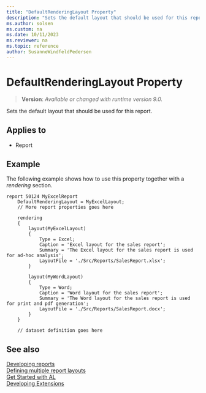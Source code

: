 ```yaml
---
title: "DefaultRenderingLayout Property"
description: "Sets the default layout that should be used for this report."
ms.author: solsen
ms.custom: na
ms.date: 10/11/2023
ms.reviewer: na
ms.topic: reference
author: SusanneWindfeldPedersen
---
```

[//]: # (START>DO_NOT_EDIT)
[//]: # (IMPORTANT:Do not edit any of the content between here and the END>DO_NOT_EDIT.)
[//]: # (Any modifications should be made in the .xml files in the ModernDev repo.)
# DefaultRenderingLayout Property
> **Version**: _Available or changed with runtime version 9.0._

Sets the default layout that should be used for this report.

## Applies to
-   Report

[//]: # (IMPORTANT: END>DO_NOT_EDIT)

## Example

The following example shows how to use this property together with a *rendering* section.

```AL
report 50124 MyExcelReport
    DefaultRenderingLayout = MyExcelLayout; 
    // More report properties goes here

    rendering
    {
        layout(MyExcelLayout) 
        {
            Type = Excel; 
            Caption = 'Excel layout for the sales report'; 
            Summary = 'The Excel layout for the sales report is used for ad-hoc analysis';
            LayoutFile = './Src/Reports/SalesReport.xlsx'; 
        }

        layout(MyWordLayout) 
        {
            Type = Word; 
            Caption = 'Word layout for the sales report'; 
            Summary = 'The Word layout for the sales report is used for print and pdf generation';
            LayoutFile = './Src/Reports/SalesReport.docx'; 
        }        
    }

    // dataset definition goes here
```

## See also

[Developing reports](../devenv-reports.md)  
[Defining multiple report layouts](../devenv-multiple-report-layouts.md)  
[Get Started with AL](../devenv-get-started.md)  
[Developing Extensions](../devenv-dev-overview.md)  